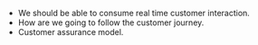 * We should be able to consume real time customer interaction.
* How are we going to follow the customer journey.
* Customer assurance model.